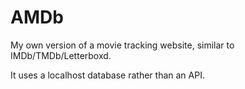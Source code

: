 # AMDb

My own version of a movie tracking website, similar to IMDb/TMDb/Letterboxd.

It uses a localhost database rather than an API.